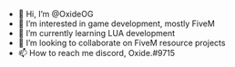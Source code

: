 - 👋 Hi, I’m @OxideOG
- 👀 I’m interested in game development, mostly FiveM
- 🌱 I’m currently learning LUA development
- 💞️ I’m looking to collaborate on FiveM resource projects
- 📫 How to reach me discord, Oxide.#9715

<!---
OxideOG/OxideOG is a ✨ special ✨ repository because its `README.md` (this file) appears on your GitHub profile.
You can click the Preview link to take a look at your changes.
--->
